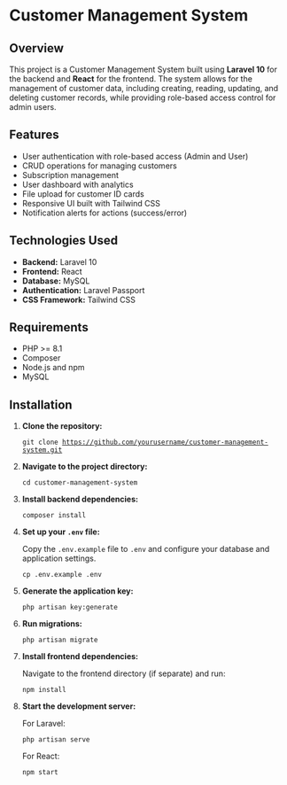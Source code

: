 # Customer Management System

## Overview

This project is a Customer Management System built using **Laravel 10** for the backend and **React** for the frontend. The system allows for the management of customer data, including creating, reading, updating, and deleting customer records, while providing role-based access control for admin users.

## Features

- User authentication with role-based access (Admin and User)
- CRUD operations for managing customers
- Subscription management
- User dashboard with analytics
- File upload for customer ID cards
- Responsive UI built with Tailwind CSS
- Notification alerts for actions (success/error)

## Technologies Used

- **Backend:** Laravel 10
- **Frontend:** React
- **Database:** MySQL
- **Authentication:** Laravel Passport
- **CSS Framework:** Tailwind CSS

## Requirements

- PHP >= 8.1
- Composer
- Node.js and npm
- MySQL

## Installation

1. **Clone the repository:**

   <code>git clone https://github.com/yourusername/customer-management-system.git</code>

2. **Navigate to the project directory:**

   <code>cd customer-management-system</code>

3. **Install backend dependencies:**

   <code>composer install</code>

4. **Set up your `.env` file:**

   Copy the `.env.example` file to `.env` and configure your database and application settings.

   <code>cp .env.example .env</code>

5. **Generate the application key:**

   <code>php artisan key:generate</code>

6. **Run migrations:**

   <code>php artisan migrate</code>

7. **Install frontend dependencies:**

   Navigate to the frontend directory (if separate) and run:

   <code>npm install</code>

8. **Start the development server:**

   For Laravel:

   <code>php artisan serve</code>

   For React:

   <code>npm start</code>

